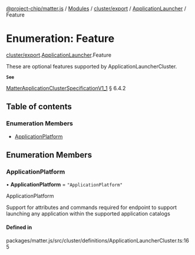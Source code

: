 [@project-chip/matter.js](../README.md) / [Modules](../modules.md) / [cluster/export](../modules/cluster_export.md) / [ApplicationLauncher](../modules/cluster_export.ApplicationLauncher.md) / Feature

# Enumeration: Feature

[cluster/export](../modules/cluster_export.md).[ApplicationLauncher](../modules/cluster_export.ApplicationLauncher.md).Feature

These are optional features supported by ApplicationLauncherCluster.

**`See`**

[MatterApplicationClusterSpecificationV1_1](../interfaces/spec_export.MatterApplicationClusterSpecificationV1_1.md) § 6.4.2

## Table of contents

### Enumeration Members

- [ApplicationPlatform](cluster_export.ApplicationLauncher.Feature.md#applicationplatform)

## Enumeration Members

### ApplicationPlatform

• **ApplicationPlatform** = ``"ApplicationPlatform"``

ApplicationPlatform

Support for attributes and commands required for endpoint to support launching any application within the
supported application catalogs

#### Defined in

packages/matter.js/src/cluster/definitions/ApplicationLauncherCluster.ts:165
